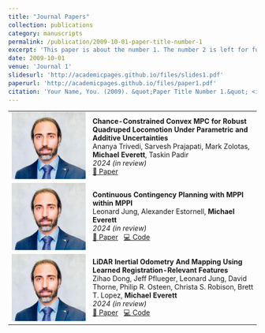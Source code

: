 ```yaml
---
title: "Journal Papers"
collection: publications
category: manuscripts
permalink: /publication/2009-10-01-paper-title-number-1
excerpt: 'This paper is about the number 1. The number 2 is left for future work.'
date: 2009-10-01
venue: 'Journal 1'
slidesurl: 'http://academicpages.github.io/files/slides1.pdf'
paperurl: 'http://academicpages.github.io/files/paper1.pdf'
citation: 'Your Name, You. (2009). &quot;Paper Title Number 1.&quot; <i>Journal 1</i>. 1(1).'
---
```



<table>
<tr>
<td width="150">
    <img src="images/behzad.JPG" width="150">
</td>
<td>
    <strong>Chance-Constrained Convex MPC for Robust Quadruped Locomotion Under Parametric and Additive Uncertainties</strong>  
    <br>
    Ananya Trivedi, Sarvesh Prajapati, Mark Zolotas, <strong>Michael Everett</strong>, Taskin Padir  
    <br>
    <em>2024 (in review)</em>  
    <br>
    <a href="#">📄 Paper</a>
</td>
</tr>

<tr>
<td width="150">
    <img src="images/behzad.JPG" width="150">
</td>
<td>
    <strong>Continuous Contingency Planning with MPPI within MPPI</strong>  
    <br>
    Leonard Jung, Alexander Estornell, <strong>Michael Everett</strong>  
    <br>
    <em>2024 (in review)</em>  
    <br>
    <a href="#">📄 Paper</a> &nbsp; <a href="#">💻 Code</a>
</td>
</tr>

<tr>
<td width="150">
    <img src="images/behzad.JPG" width="150">
</td>
<td>
    <strong>LiDAR Inertial Odometry And Mapping Using Learned Registration-Relevant Features</strong>  
    <br>
    Zihao Dong, Jeff Pflueger, Leonard Jung, David Thorne, Philip R. Osteen, Christa S. Robison, Brett T. Lopez, <strong>Michael Everett</strong>  
    <br>
    <em>2024 (in review)</em>  
    <br>
    <a href="#">📄 Paper</a> &nbsp; <a href="#">💻 Code</a>
</td>
</tr>

</table>

